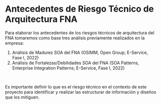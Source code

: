 
# Antecedentes de Riesgo Técnico de Arquitectura FNA
Para elaborar los antecedentes de los riesgos técnicos de arquitectura del FNA tomaremos como base tres análisis previamente realizados en la empresa: 

1. Análisis de Madurez SOA del FNA (OSIMM, Open Group; E-Service, Fase I, 2022)
1. Análisis de Fortalezas/Debilidades SOA del FNA (SOA Patterns, Enterprise Integration Patterns; E-Service, Fase I, 2022)

<br>

Es importante definir lo que es el riesgo técnico en el contexto de este proyecto para identificar y realizar las estructurar de información y diseños que los mitiguen.


